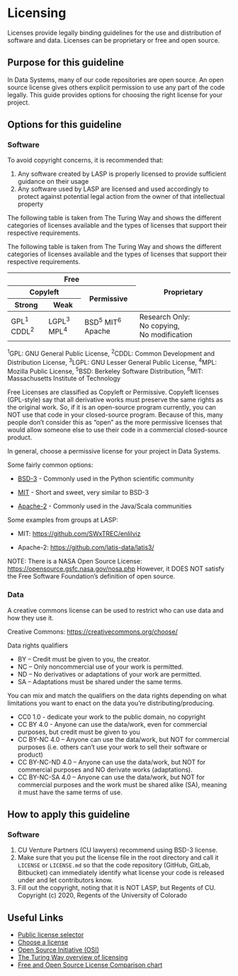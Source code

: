 # Licensing

Licenses provide legally binding guidelines for the use and distribution of software and data. Licenses can be proprietary
or free and open source.

## Purpose for this guideline
In Data Systems, many of our code repositories are open source. An open source license gives others explicit permission to
use any part of the code legally. This guide provides options for choosing the right license for your project.


## Options for this guideline

### Software

To avoid copyright concerns, it is recommended that:
1. Any software created by LASP is properly licensed to provide sufficient guidance on their usage
2. Any software used by LASP are licensed and used accordingly to protect against potential legal action from the owner of that intellectual property


The following table is taken from The Turing Way and shows the
different categories of licenses available and the types of licenses that support their respective requirements.

The following table is taken from The Turing Way and shows the
different categories of licenses available and the types of licenses that support their respective requirements.

<table>
    <thead>
        <tr>
            <th colspan="3">Free</th>
            <th rowspan="3">Proprietary</th>
        </tr>
        <tr>
            <th colspan="2">Copyleft</th>
            <th rowspan="2">Permissive</th>
        </tr>
        <tr>
            <th>Strong</th>
            <th>Weak</th>
        </tr>
    </thead>
    <tbody>
        <tr>
        <td>GPL<sup>1</sup> CDDL<sup>2</sup></td>
        <td>LGPL<sup>3</sup> MPL<sup>4</sup></td>
        <td>BSD<sup>5</sup> MIT<sup>6</sup> Apache</td>
            <td>Research Only: No&nbsp;copying, No&nbsp;modification</td>
        </tr>
    </tbody>
</table>


<sup>1</sup>GPL: GNU General Public License, <sup>2</sup>CDDL: Common Development and Distribution License, <sup>3</sup>LGPL: GNU Lesser General Public License, <sup>4</sup>MPL: Mozilla Public License, <sup>5</sup>BSD: Berkeley Software Distribution, <sup>6</sup>MIT: Massachusetts Institute of Technology



Free Licenses are classified as Copyleft or Permissive. Copyleft licenses (GPL-style) say that all derivative works must preserve the same rights as the original work. So, if it is an open-source program currently, you can NOT use that code in your closed-source program. Because of this, many people don’t consider this as “open” as the more permissive licenses that would allow someone else to use their code in a commercial closed-source product.


In general, choose a permissive license for your project in Data Systems.

Some fairly common options:

* [BSD-3](https://opensource.org/license/BSD-3-Clause) - Commonly used in the Python scientific community

* [MIT](https://opensource.org/license/MIT) - Short and sweet, very similar to BSD-3

* [Apache-2](https://opensource.org/license/apache-2-0) - Commonly used in the Java/Scala communities


Some examples from groups at LASP:

* MIT: https://github.com/SWxTREC/enlilviz

* Apache-2: https://github.com/latis-data/latis3/


NOTE: There is a NASA Open Source License: https://opensource.gsfc.nasa.gov/nosa.php
However, it DOES NOT satisfy the Free Software Foundation’s definition of open source.

### Data
A creative commons license can be used to restrict who can use data and how they use it.

Creative Commons: https://creativecommons.org/choose/

Data rights qualifiers
* BY – Credit must be given to you, the creator.
* NC – Only noncommercial use of your work is permitted.
* ND – No derivatives or adaptations of your work are permitted.
* SA – Adaptations must be shared under the same terms.


You can mix and match the qualifiers on the data rights depending on what limitations you want to enact on the data you’re distributing/producing.

* CC0 1.0 - dedicate your work to the public domain, no copyright
* CC BY 4.0 - Anyone can use the data/work, even for commercial purposes, but credit must be given to you
* CC BY-NC 4.0 – Anyone can use the data/work, but NOT for commercial purposes (i.e. others can’t use your work to sell their software or product)
* CC BY-NC-ND 4.0 – Anyone can use the data/work, but NOT for commercial purposes and NO derivate works (adaptations).
* CC BY-NC-SA 4.0 – Anyone can use the data/work, but NOT for commercial purposes and the work must be shared alike (SA), meaning it must have the same terms of use.


## How to apply this guideline

### Software
1. CU Venture Partners (CU lawyers) recommend using BSD-3 license.
2. Make sure that you put the license file in the root directory and call it `LICENSE` or `LICENSE.md` so that the code repository (GitHub, GitLab, Bitbucket) can immediately identify what license your code is released under and let contributors know.
3. Fill out the copyright, noting that it is NOT LASP, but Regents of CU. Copyright (c) 2020, Regents of the University of Colorado


## Useful Links

* [Public license selector](https://ufal.github.io/public-license-selector/)
* [Choose a license](https://choosealicense.com/)
* [Open Source Initiative (OSI)](https://opensource.org/licenses)
* [The Turing Way overview of licensing](https://the-turing-way.netlify.app/reproducible-research/licensing)
* [Free and Open Source License Comparison chart](https://en.wikipedia.org/wiki/Comparison_of_free_and_open-source_software_licenses)
